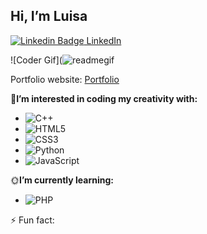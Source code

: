 ## Hi, I’m Luisa
[![Linkedin Badge](https://i.stack.imgur.com/gVE0j.png) LinkedIn](https://www.linkedin.com/in/luisa-martinez-0a495b25a/)
&nbsp;

![Coder Gif](![readmegif](https://github.com/luisaM735/luisaM735/assets/135564937/69e359d6-9b87-49ff-845c-aa01777cb279)

Portfolio website: [Portfolio]((https://luisam735.github.io/))




 🌱**I’m interested in coding my creativity with:**
  - ![C++](https://img.shields.io/badge/c++-%2300599C.svg?style=for-the-badge&logo=c%2B%2B&logoColor=white)
  - ![HTML5](https://img.shields.io/badge/html5-%23E34F26.svg?style=for-the-badge&logo=html5&logoColor=white)
  - ![CSS3](https://img.shields.io/badge/css3-%231572B6.svg?style=for-the-badge&logo=css3&logoColor=white)
  - ![Python](https://img.shields.io/badge/python-3670A0?style=for-the-badge&logo=python&logoColor=ffdd54) 
  - ![JavaScript](https://img.shields.io/badge/javascript-%23323330.svg?style=for-the-badge&logo=javascript&logoColor=%23F7DF1E)

🌞**I’m currently learning:**
- ![PHP](https://img.shields.io/badge/php-%23777BB4.svg?style=for-the-badge&logo=php&logoColor=white)
  
⚡ Fun fact: 

<!---
luisaM735/luisaM735 is a ✨ special ✨ repository because its `README.md` (this file) appears on your GitHub profile.
You can click the Preview link to take a look at your changes.
--->
